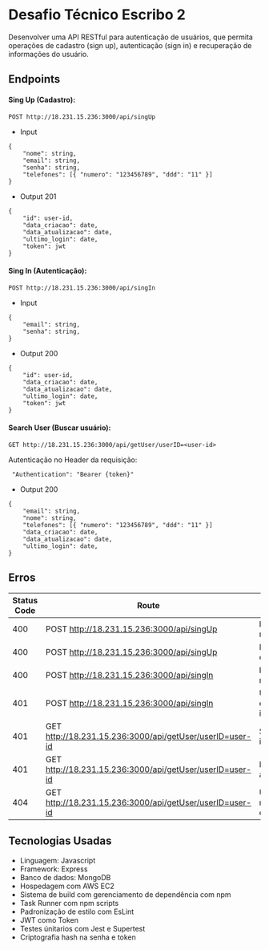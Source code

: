 
# Desafio Técnico Escribo 2

Desenvolver uma API RESTful para autenticação de usuários, que permita operações de cadastro (sign up), autenticação (sign in) e recuperação de informações do usuário.

## Endpoints


#### Sing Up (Cadastro):
```
POST http://18.231.15.236:3000/api/singUp
```
- Input

```
{
    "nome": string,
    "email": string,
    "senha": string,
    "telefones": [{ "numero": "123456789", "ddd": "11" }]
}
```

- Output 201
```
{
    "id": user-id,
    "data_criacao": date,
    "data_atualizacao": date,
    "ultimo_login": date,
    "token": jwt
}
```

#### Sing In (Autenticação):
```
POST http://18.231.15.236:3000/api/singIn
```
- Input

```
{
    "email": string,
    "senha": string,
}
```

- Output 200
```
{
    "id": user-id,
    "data_criacao": date,
    "data_atualizacao": date,
    "ultimo_login": date,
    "token": jwt
}
```

#### Search User (Buscar usuário):
```
GET http://18.231.15.236:3000/api/getUser/userID=<user-id>
```
Autenticação no Header da requisição:

```
 "Authentication": "Bearer {token}"
```

- Output 200
```
{
    "email": string,
    "nome": string,
    "telefones": [{ "numero": "123456789", "ddd": "11" }]
    "data_criacao": date,
    "data_atualizacao": date,
    "ultimo_login": date,
}
```



## Erros


| Status Code | Route                                                       | Response Message             |
|-------------|-------------------------------------------------------------|------------------------------|
| 400         | POST http://18.231.15.236:3000/api/singUp                  | bad request                  |
| 400         | POST http://18.231.15.236:3000/api/singUp                  | E-mail já existente           |
| 400         | POST http://18.231.15.236:3000/api/singIn                  | bad request                  |
| 401         | POST http://18.231.15.236:3000/api/singIn                  | Usuário e/ou senha inválidos |
| 401         | GET http://18.231.15.236:3000/api/getUser/userID=user-id | Sessão inválida              |
| 401         | GET http://18.231.15.236:3000/api/getUser/userID=user-id | Não autorizado               |
| 404         | GET http://18.231.15.236:3000/api/getUser/userID=user-id | Usuário não encontrado       |

## Tecnologias Usadas

- Linguagem: Javascript
- Framework: Express
- Banco de dados: MongoDB
- Hospedagem com AWS EC2
- Sistema de build com gerenciamento de dependência com npm
- Task Runner com npm scripts
- Padronização de estilo com EsLint
- JWT como Token
- Testes únitarios com Jest e Supertest
- Criptografia hash na senha e token



